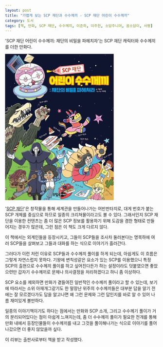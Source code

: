 ```yaml
---
layout: post
title: "가볍게 보는 SCP 재단과 수수께끼 - SCP 재단 어린이 수수께끼"
category: 도서
tags: [책, 만화, SCP 재단, 수수께끼, 이준하, 이주한, 소담주니어, 꿈소담이, 서평]
---
```


'SCP 재단 어린이 수수께끼: 재단의 비밀을 파헤치자'는
SCP 재단 캐릭터와 수수께끼를 더한 만화다.

![표지](/images/book/scp-foundation-and-riddles-for-kids-comic-book-h480.jpg)

'[SCP 재단](http://scpko.wikidot.com/)'은 창작물을 통해 세계관을 만들어나가는 어반판타지로,
대게 번호가 붙는 SCP 개체를 중심으로 하므로 일종의 크리쳐물이라고도 볼 수 있다.
그래서인지 SCP 재단을 이용한 컨텐츠는 좀 더 많은 SCP 정보를 활용하기 위해
도감을 겸한 형태로 만들어지는 경우가 많은데,
그런 점은 이 책도 크게 다르지 않다.

이 책에서는 외계인들을 등장시키고,
그들이 SCP들을 조사차 둘러본다는 명목하에
여러 SCP들을 살펴보고 그들과 대화를 하는 식으로 이야기가 흘러간다.

그러다가 이런 저런 이유로 SCP들과 수수께끼 풀이를 하게 되는데,
아쉽게도 이 흐름은 그렇게 자연스럽지 못하다.
기왕에 변칙성같은 요소가 있는 SCP를 이용했으니
특정 SCP의 출현으로 수수께끼 풀이를 하고 싶어진다든가 하는 설정이라도 덧붙였으면 좋았으련만
갑자기 수수께끼로 문제나 의사결정을 처리하겠다고 하니 좀 이상하다.

SCP 요소를 제외하면 만화가 곁들여진 일반적인 수수께끼 풀이라고 할 수 있는데,
보기에 따라서는 소위 아재개그같기도 한 말장난 위주의 수수께끼들은
대부분 답을 알기 전에는 잘 모르겠다가도
답을 알고나면 왜 그런 문제와 그런 답인지를 바로 알 수 있어
나름 재미있게 볼만하다.

일종의 이야기책이기도 하다는 점에서는
만화와 SCP 소개, 그리고 수수께기 풀이가 거의 분리되어있다는 점이 아쉽게 느껴지는데,
좀 더 수수께끼 풀이가 필요한 전개를 통해
만화 내에서 등장인물들이 수수께끼를 내고 그것을 풀이해나가는 식으로
이야기를 풀어나갔으면 더 좋지 않았을까 싶다.



<div class="im im-info">
이 리뷰는 출판사로부터 책을 받고 작성했다.
</div>
